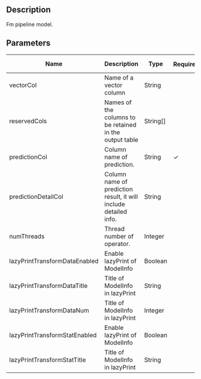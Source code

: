 ## Description
Fm pipeline model.

## Parameters
| Name | Description | Type | Required？ | Default Value |
| --- | --- | --- | --- | --- |
| vectorCol | Name of a vector column | String |  | null |
| reservedCols | Names of the columns to be retained in the output table | String[] |  | null |
| predictionCol | Column name of prediction. | String | ✓ |  |
| predictionDetailCol | Column name of prediction result, it will include detailed info. | String |  |  |
| numThreads | Thread number of operator. | Integer |  | 1 |
| lazyPrintTransformDataEnabled | Enable lazyPrint of ModelInfo | Boolean |  | false |
| lazyPrintTransformDataTitle | Title of ModelInfo in lazyPrint | String |  | null |
| lazyPrintTransformDataNum | Title of ModelInfo in lazyPrint | Integer |  | -1 |
| lazyPrintTransformStatEnabled | Enable lazyPrint of ModelInfo | Boolean |  | false |
| lazyPrintTransformStatTitle | Title of ModelInfo in lazyPrint | String |  | null |


